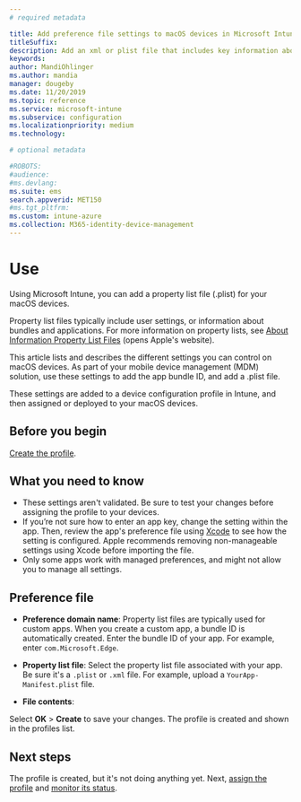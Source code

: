 ```yaml
---
# required metadata

title: Add preference file settings to macOS devices in Microsoft Intune - Azure | Microsoft Docs
titleSuffix:
description: Add an xml or plist file that includes key information about your app bundle
keywords:
author: MandiOhlinger
ms.author: mandia
manager: dougeby
ms.date: 11/20/2019
ms.topic: reference
ms.service: microsoft-intune
ms.subservice: configuration
ms.localizationpriority: medium
ms.technology:

# optional metadata

#ROBOTS:
#audience:
#ms.devlang:
ms.suite: ems
search.appverid: MET150
#ms.tgt_pltfrm:
ms.custom: intune-azure
ms.collection: M365-identity-device-management
---
```


# Use 

Using Microsoft Intune, you can add a property list file (.plist) for your macOS devices.

Property list files typically include user settings, or information about bundles and applications. For more information on property lists, see [About Information Property List Files](https://developer.apple.com/library/archive/documentation/General/Reference/InfoPlistKeyReference/Articles/AboutInformationPropertyListFiles.html) (opens Apple's website).

This article lists and describes the different settings you can control on macOS devices. As part of your mobile device management (MDM) solution, use these settings to add the app bundle ID, and add a .plist file.

These settings are added to a device configuration profile in Intune, and then assigned or deployed to your macOS devices.

## Before you begin

[Create the profile](device-profile-create.md).

## What you need to know

- These settings aren't validated. Be sure to test your changes before assigning the profile to your devices.
- If you’re not sure how to enter an app key, change the setting within the app. Then, review the app's preference file using [Xcode](https://developer.apple.com/xcode/) to see how the setting is configured. Apple recommends removing non-manageable settings using Xcode before importing the file.
- Only some apps work with managed preferences, and might not allow you to manage all settings.

## Preference file

- **Preference domain name**: Property list files are typically used for custom apps. When you create a custom app, a bundle ID is automatically created. Enter the bundle ID of your app. For example, enter `com.Microsoft.Edge`.

- **Property list file**: Select the property list file associated with your app. Be sure it's a `.plist` or `.xml` file. For example, upload a `YourApp-Manifest.plist` file.
- **File contents**: 

Select **OK** > **Create** to save your changes. The profile is created and shown in the profiles list.

## Next steps

The profile is created, but it's not doing anything yet. Next, [assign the profile](device-profile-assign.md) and [monitor its status](device-profile-monitor.md).
